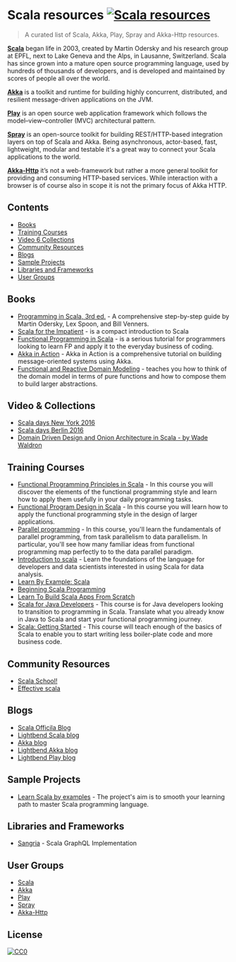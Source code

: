 # Scala resources [![Scala resources](https://cdn.rawgit.com/sindresorhus/awesome/d7305f38d29fed78fa85652e3a63e154dd8e8829/media/badge.svg)](https://github.com/sindresorhus/awesome)

> A curated list of Scala, Akka, Play, Spray and Akka-Http resources.

**[Scala](http://www.scala-lang.org/)** began life in 2003, created by Martin Odersky and his research group at EPFL, next to Lake Geneva and the Alps, in Lausanne, Switzerland. Scala has since grown into a mature open source programming language, used by hundreds of thousands of developers, and is developed and maintained by scores of people all over the world.

**[Akka](http://akka.io/)** is a toolkit and runtime for building highly concurrent, distributed, and resilient message-driven applications on the JVM.

**[Play](https://www.playframework.com/)** is an open source web application framework which follows the model–view–controller (MVC) architectural pattern.

**[Spray](http://spray.io/)** is an open-source toolkit for building REST/HTTP-based integration layers on top of Scala and Akka. Being asynchronous, actor-based, fast, lightweight, modular and testable it's a great way to connect your Scala applications to the world.

**[Akka-Http](http://doc.akka.io/docs/akka-http/current/scala.html)** it’s not a web-framework but rather a more general toolkit for providing and consuming HTTP-based services. While interaction with a browser is of course also in scope it is not the primary focus of Akka HTTP.

## Contents

- [Books](#books)
- [Training Courses](#training-courses)
- [Video 6 Collections](#video-collections)
- [Community Resources](#community-resources)
- [Blogs](#blogs)
- [Sample Projects](#sample-projects)
- [Libraries and Frameworks](#libraries-and-frameworks)
- [User Groups](#user-groups)

## Books

- [Programming in Scala, 3rd ed.](http://booksites.artima.com/programming_in_scala_3ed) - A comprehensive step-by-step guide by Martin Odersky, Lex Spoon, and Bill Venners.
- [Scala for the Impatient](http://www.horstmann.com/scala/index.html) - is a compact introduction to Scala
- [Functional Programming in Scala](https://www.manning.com/books/functional-programming-in-scala) - is a serious tutorial for programmers looking to learn FP and apply it to the everyday business of coding. 
- [Akka in Action](https://www.manning.com/books/akka-in-action) - Akka in Action is a comprehensive tutorial on building message-oriented systems using Akka. 
- [Functional and Reactive Domain Modeling](https://www.manning.com/books/functional-and-reactive-domain-modeling) - teaches you how to think of the domain model in terms of pure functions and how to compose them to build larger abstractions.

## Video & Collections

- [Scala days New York 2016](https://www.youtube.com/watch?v=RUTeY4E2MoQ&list=PLLMLOC3WM2r5gdnpoZSTuM9Fh2QN_mABA) 
- [Scala days Berlin 2016](https://www.youtube.com/watch?v=GHzWqJKFCk4&list=PLLMLOC3WM2r7kLKJPHKnyJgdiBGWaKlJf) 
- [Domain Driven Design and Onion Architecture in Scala - by Wade Waldron](https://www.youtube.com/watch?v=MnNeDXg3Qao)

## Training Courses

- [Functional Programming Principles in Scala](https://www.coursera.org/learn/progfun1) - In this course you will discover the elements of the functional programming style and learn how to apply them usefully in your daily programming tasks.
- [Functional Program Design in Scala](https://www.coursera.org/learn/progfun2) - In this course you will learn how to apply the functional programming style in the design of larger applications.
- [Parallel programming](https://www.coursera.org/learn/parprog1) -  In this course, you'll learn the fundamentals of parallel programming, from task parallelism to data parallelism. In particular, you'll see how many familiar ideas from functional programming map perfectly to to the data parallel paradigm.
- [Introduction to scala](https://bigdatauniversity.com/courses/introduction-to-scala/) - Learn the foundations of the language for developers and data scientists interested in using Scala for data analysis.
- [Learn By Example: Scala](https://www.udemy.com/learn-by-example-scala/)
- [Beginning Scala Programming](https://www.udemy.com/beginning-scala-programming/)
- [Learn To Build Scala Apps From Scratch](https://www.udemy.com/learn-to-build-scala-apps-from-scratch/) 
- [Scala for Java Developers](https://app.pluralsight.com/library/courses/scala-for-java-developers/table-of-contents) - This course is for Java developers looking to transition to programming in Scala. Translate what you already know in Java to Scala and start your functional programming journey.
- [Scala: Getting Started](https://app.pluralsight.com/library/courses/scala-getting-started/table-of-contents) - This course will teach enough of the basics of Scala to enable you to start writing less boiler-plate code and more business code.

## Community Resources

- [Scala School!](http://twitter.github.io/scala_school/) 
- [Effective scala](http://twitter.github.io/effectivescala/) 

## Blogs

- [Scala Officila Blog](http://www.scala-lang.org/blog/)
- [Lightbend Scala blog](https://www.lightbend.com/blog/scala)
- [Akka blog](http://blog.akka.io/)
- [Lightbend Akka blog](https://www.lightbend.com/blog/akka)
- [Lightbend Play blog](https://www.lightbend.com/blog/play)

## Sample Projects

- [Learn Scala by examples](https://github.com/jaceklaskowski/scalania) - The project's aim is to smooth your learning path to master Scala programming language.

## Libraries and Frameworks

- [Sangria](http://sangria-graphql.org/) - Scala GraphQL Implementation

## User Groups

- [Scala](https://gitter.im/scala/scala?source=orgpage)
- [Akka](https://gitter.im/akka/akka)
- [Play](https://gitter.im/playframework/playframework)
- [Spray](https://gitter.im/spray/spray)
- [Akka-Http](https://gitter.im/theiterators/akka-http-microservice)

## License

[![CC0](http://mirrors.creativecommons.org/presskit/buttons/88x31/svg/cc-zero.svg)](https://creativecommons.org/publicdomain/zero/1.0/)
